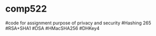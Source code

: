 # comp522

#code for assignment purpose of privacy and security
#Hashing 265
#RSA+SHA1
#DSA
#HMacSHA256
#DHKey4

